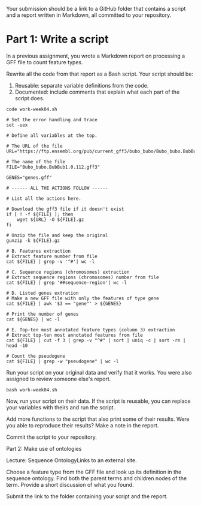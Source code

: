 Your submission should be a link to a GitHub folder that contains a script and a report written in Markdown, all committed to your repository.

# Part 1: Write a script



In a previous assignment, you wrote a Markdown report on processing a GFF file to count feature types.

Rewrite all the code from that report as a Bash script. Your script should be:

1. Reusable: separate variable definitions from the code.
2. Documented: include comments that explain what each part of the script does.


```
code work-week04.sh
```

```
# Set the error handling and trace
set -uex

# Define all variables at the top.

# The URL of the file
URL="https://ftp.ensembl.org/pub/current_gff3/bubo_bubo/Bubo_bubo.BubBub1.0.112.gff3.gz"

# The name of the file
FILE="Bubo_bubo.BubBub1.0.112.gff3"

GENES="genes.gff" 

# ------ ALL THE ACTIONS FOLLOW ------

# List all the actions here.

# Download the gff3 file if it doesn't exist
if [ ! -f ${FILE} ]; then
    wget ${URL} -O ${FILE}.gz
fi

# Unzip the file and keep the original
gunzip -k ${FILE}.gz

# B. Features extraction
# Extract feature number from file
cat ${FILE} | grep -v '^#'| wc -l  

# C. Sequence regions (chromosomes) extraction
# Extract sequence regions (chromosomes) number from file
cat ${FILE} | grep '##sequence-region'| wc -l

# D. Listed genes extration
# Make a new GFF file with only the features of type gene
cat ${FILE} | awk '$3 == "gene"' > ${GENES}

# Print the number of genes
cat ${GENES} | wc -l

# E. Top-ten most annotated feature types (column 3) extraction
# Extract top-ten most annotated features from file
cat ${FILE} | cut -f 3 | grep -v "^#" | sort | uniq -c | sort -rn | head -10

# Count the pseudogene
cat ${FILE} | grep -w "pseudogene" | wc -l
```

Run your script on your original data and verify that it works. You were also assigned to review someone else's report.

```
bash work-week04.sh
```

Now, run your script on their data. If the script is reusable, you can replace your variables with theirs and run the script. 

Add more functions to the script that also print some of their results. Were you able to reproduce their results? Make a note in the report.

Commit the script to your repository.

Part 2: Make use of ontologies

Lecture: Sequence OntologyLinks to an external site.


Choose a feature type from the GFF file and look up its definition in the sequence ontology.
Find both the parent terms and children nodes of the term.
Provide a short discussion of what you found.

Submit the link to the folder containing your script and the report.

